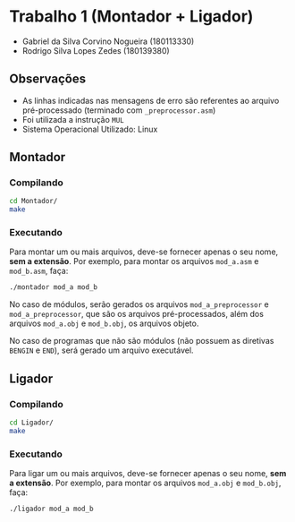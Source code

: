 # Trabalho 1 (Montador + Ligador)

- Gabriel da Silva Corvino Nogueira (180113330)
- Rodrigo Silva Lopes Zedes (180139380)


## Observações

- As linhas indicadas nas mensagens de erro são referentes ao arquivo pré-processado (terminado com `_preprocessor.asm`)
- Foi utilizada a instrução `MUL`
- Sistema Operacional Utilizado: Linux

## Montador

### Compilando 

```sh
cd Montador/
make 
```

### Executando
Para montar um ou mais arquivos, deve-se fornecer apenas o seu nome, **sem a extensão**. Por exemplo, para montar os arquivos `mod_a.asm` e `mod_b.asm`, faça:

```sh
./montador mod_a mod_b 
```

No caso de módulos, serão gerados os arquivos `mod_a_preprocessor` e `mod_a_preprocessor`, que são os arquivos pré-processados, além dos arquivos `mod_a.obj` e `mod_b.obj`, os arquivos objeto.

No caso de programas que não são módulos (não possuem as diretivas `BENGIN` e `END`), será gerado um arquivo executável.
## Ligador

### Compilando 

```sh
cd Ligador/
make 
```

### Executando
Para ligar um ou mais arquivos, deve-se fornecer apenas o seu nome, **sem a extensão**. Por exemplo, para montar os arquivos `mod_a.obj` e `mod_b.obj`, faça:

```sh
./ligador mod_a mod_b 
```
